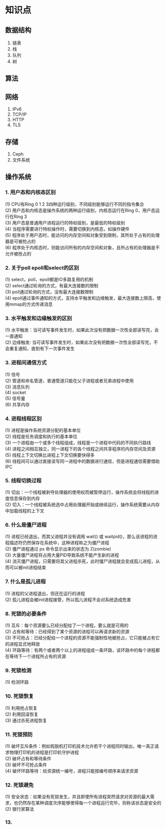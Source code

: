 # __知识点__ #
## __数据结构__ ##
1. 链表
2. 栈
3. 队列
4. 树
## __算法__ ##
## __网络__ ##
1. IPv6
2. TCP/IP
3. HTTP
4. TLS
## __存储__ ##
1. Ceph
2. 文件系统
## __操作系统__ ##
### 1. 用户态和内核态区别 ###
(1) CPU有Ring 0 1 2 3四种运行级别，不同级别能够运行不同的指令集合  
(2) 用户态和内核态是操作系统的两种运行级别，内核态运行在Ring 0，用户态运行在Ring 3  
(3) 用户态是普通用户进程运行的特权级别，是最低的特权级别  
(4) 当程序需要进行特权操作时，需要切换到内核态，如操作硬件  
(5) 程序处于用户态时，能访问的内存空间和对象受到限制，其所处于占有的处理器是可被抢占的  
(6) 程序处于内核态时，则能访问所有的内存空间和对象，且所占有的处理器是不允许被抢占的  
### 2. 关于poll epoll和select的区别 ###
(1) select，poll，epoll都是IO多路复用的机制  
(2) select通过轮询的方式，有最大连接数的限制  
(3) poll通过轮询的方式，没有最大连接数限制  
(4) epoll通过事件通知的方式，支持水平触发和边缘触发，最大连接数上限高，使用mmap的方式传递消息  
### 3. 水平触发和边缘触发的区别 ###
(1) 水平触发：当可读写事件发生时，如果此次没有把数据一次性全部读写完，会一直通知  
(2) 边缘触发: 当可读写事件发生时，如果此次没有把数据一次性全部读写完，不会重复通知，直到有下一次事件发生  
### 3. 进程间通信方式 ###
(1) 信号  
(2) 管道和命名管道，普通管道只能在父子进程或者兄弟进程中使用  
(3) 消息队列  
(4) socket  
(5) 信号量  
(6) 共享内存  
### 4. 进程线程区别 ###
(1) 进程是操作系统资源分配的基本单位  
(2) 线程是任务调度和执行的基本单位  
(3) 一个进程由一个或多个线程组成，线程是一个进程中代码的不同执行路线  
(4) 进程之间相互独立，同一进程下的各个线程之间共享程序的内存空间及资源  
(5) 线程上下文切换比进程上下文切换要快得多  
(6) 线程间可以通过直接读写同一进程中的数据进行通信，但是进程通信需要借助IPC  
### 5. 线程切换过程 ###
(1) 切出：一个线程被剥夺处理器的使用权而被暂停运行，操作系统会将线程的进度信息保存到内存  
(2) 切入：一个线程被系统选中占用处理器开始或继续运行，操作系统需要从内存中加载线程的上下文  
### 6. 什么是僵尸进程 ###
(1) 进程已经退出，而其父进程并没有调用 wait() 或 waitpid()，那么该进程的进程描述符仍然保存在系统中，这种进程称之为僵尸进程  
(2) 僵尸进程通过 ps 命令显示出来的状态为 Z(zombie)  
(3) 大量僵尸进程将占用大量PID导致系统不能产生新的进程  
(4) 消灭僵尸进程，只需要将其父进程杀死，此时僵尸进程就会变成孤儿进程，从而可以被init进程结束  
### 7. 什么是孤儿进程 ###
(1) 进程的父进程退出，但还在运行的进程  
(2) 孤儿进程会被init进程接管，所以孤儿进程不会对系统造成危害  
### 8. 死锁的必要条件 ###
(1) 互斥：每个资源要么已经分配给了一个进程，要么就是可用的  
(2) 占有和等待：已经得到了某个资源的进程可以再请求新的资源  
(3) 不可抢占：已经分配给一个进程的资源不能强制性地被抢占，它只能被占有它的进程显式地释放  
(4) 环路等待：有两个或者两个以上的进程组成一条环路，该环路中的每个进程都在等待下一个进程所占有的资源  
### 9. 死锁检测 ###
(1) 检测环路  
### 10. 死锁恢复 ###
(1) 利用抢占恢复  
(2) 利用回滚恢复  
(3) 通过杀死进程恢复  
### 11. 死锁预防 ###
(1) 破坏互斥条件：例如假脱机打印机技术允许若干个进程同时输出，唯一真正请求物理打印机的进程是打印机守护进程  
(2) 破坏占有和等待条件  
(3) 破坏不可抢占条件  
(4) 破坏环路等待：给资源统一编号，进程只能按编号顺序来请求资源  
### 12. 死锁避免 ###
(1) 安全状态：如果没有死锁发生，并且即使所有进程突然请求对资源的最大需求，也仍然存在某种调度次序能够使得每一个进程运行完毕，则称该状态是安全的
(2) 银行家算法  
### 13. ###
